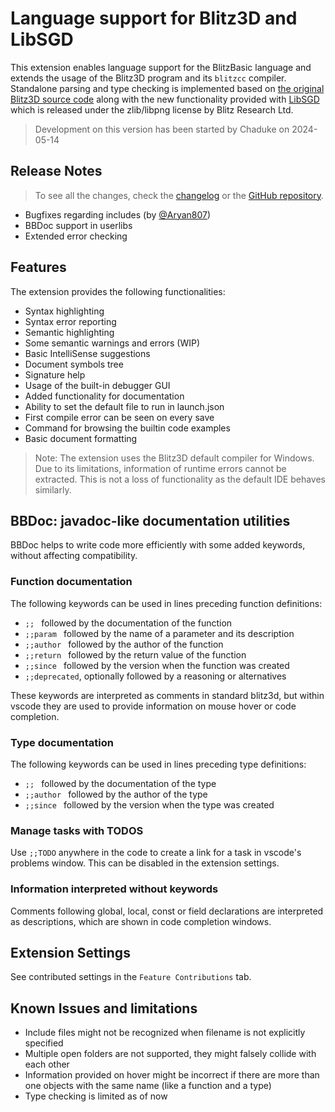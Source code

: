 # Language support for Blitz3D and LibSGD

This extension enables language support for the BlitzBasic language and extends the usage of the Blitz3D program and its `blitzcc` compiler.
Standalone parsing and type checking is implemented based on [the original Blitz3D source code](https://github.com/blitz-research/blitz3d) 
along with the new functionality provided with [LibSGD ](https://github.com/blitz-research/LibSGD)
which is released under the zlib/libpng license by Blitz Research Ltd.

> Development on this version has been started by Chaduke on 2024-05-14

## Release Notes

> To see all the changes, check the [changelog](CHANGELOG.md) or the [GitHub repository](https://github.com/chaduke/vscode-blitz3d-libsgd).

- Bugfixes regarding includes (by [@Aryan807](https://github.com/Aryan807))
- BBDoc support in userlibs
- Extended error checking

## Features

The extension provides the following functionalities:

- Syntax highlighting
- Syntax error reporting
- Semantic highlighting
- Some semantic warnings and errors (WIP)
- Basic IntelliSense suggestions
- Document symbols tree
- Signature help
- Usage of the built-in debugger GUI
- Added functionality for documentation
- Ability to set the default file to run in launch.json
- First compile error can be seen on every save
- Command for browsing the builtin code examples
- Basic document formatting

> Note: The extension uses the Blitz3D default compiler for Windows. Due to its limitations, information of runtime errors cannot be extracted. This is not a loss of functionality as the default IDE behaves similarly.

## BBDoc: javadoc-like documentation utilities

BBDoc helps to write code more efficiently with some added keywords, without affecting compatibility.

### Function documentation

The following keywords can be used in lines preceding function definitions:

- `;; ` followed by the documentation of the function
- `;;param ` followed by the name of a parameter and its description
- `;;author ` followed by the author of the function
- `;;return ` followed by the return value of the function
- `;;since ` followed by the version when the function was created
- `;;deprecated`, optionally followed by a reasoning or alternatives

These keywords are interpreted as comments in standard blitz3d, but within vscode they are used to provide information on mouse hover or code completion.

### Type documentation

The following keywords can be used in lines preceding type definitions:

- `;; ` followed by the documentation of the type
- `;;author ` followed by the author of the type
- `;;since ` followed by the version when the type was created

### Manage tasks with TODOS

Use `;;TODO` anywhere in the code to create a link for a task in vscode's problems window. This can be disabled in the extension settings.

### Information interpreted without keywords

Comments following global, local, const or field declarations are interpreted as descriptions, which are shown in code completion windows.

## Extension Settings

See contributed settings in the `Feature Contributions` tab.

## Known Issues and limitations

- Include files might not be recognized when filename is not explicitly specified
- Multiple open folders are not supported, they might falsely collide with each other
- Information provided on hover might be incorrect if there are more than one objects with the same name (like a function and a type)
- Type checking is limited as of now
